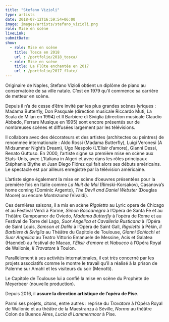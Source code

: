 ```yaml
---
title: "Stefano Vizioli"
type: artists
date: 2018-07-12T16:59:54+06:00
image: images/artists/stefano_vizioli.png
role: Mise en scène
liveLink: 
submitDate: 
show:
  - role: Mise en scène
    title: Tosca en 2018
    url : /portfolio/2018_tosca/
  - role: Mise en scène
    title: La Flûte enchantée en 2017
    url : /portfolio/2017_flute/
---
```


Originaire de Naples, Stefano Vizioli obtient un diplôme de piano au conservatoire de sa ville natale. C’est en 1979 qu’il commence sa carrière de metteur en scène.

Depuis il n’a de cesse d’être invité par les plus grandes scènes lyriques : Madama Butterfly, Don Pasquale (direction musicale Riccardo Muti, La Scala de Milan en 1994) et Il Barbiere di Siviglia (direction musicale Claudio Abbado, Ferrare Musique en 1995) sont encore présentés sur de nombreuses scènes et diffusées largement par les télévisions.

Il collabore avec des décorateurs et des artistes (architectes ou peintres) de renommée internationale : Aldo Rossi (Madama Butterfly), Luigi Veronesi (A Midsummer Night’s Dream), Ugo Nespolo (L’Elisir d’amore), Gianni Dessi, Renato Guttuso. En 2000, l’artiste signe sa première mise en scène aux Etats-Unis, avec L’Italiana in Algeri et avec dans les rôles principaux Stéphanie Blythe et Juan Diego Flórez qui fait alors ses débuts américains. Le spectacle est par ailleurs enregistré par la télévision américaine.

L’artiste signe également la mise en scène d’oeuvres présentées pour la première fois en Italie comme *La Nuit de Mai* (Rimski-Korsakov), Casanova’s home coming (Dominic Argento), *The Devil and Daniel Webster* (Douglas Moore) ou encore *Montezuma* (Vivaldi).

Ces dernières saisons, il a mis en scène *Rigoletto* au Lyric opera de Chicago et au Festival Verdi à Parme, *Simon Boccanegra* à l’Opéra de Santa Fe et au Théâtre Campoamor de Oviedo, *Madama Butterfly* à l’opéra de Rome et au Festival de Torre del Lago, *Suor Angelica et Cavalleria Rusticana* à l’Opéra de Saint Louis, *Samson et Dalila* à l’Opéra de Saint Gall, *Rigoletto* à Pékin, *Il Barbiere di Siviglia* au Théâtre du Capitole de Toulouse, *Gianni Schicchi et Suor Angelica* au Teatro Vittorio Emanuele de Messine, Acis et Galatea (Haendel) au festival de Macao, *l’Elisir d’amore* et *Nabucco* à l’Opéra Royal de Wallonie, *Il Trovatore* à Toulon.

Parallèlement à ses activités internationales, il est très concerné par les projets associatifs comme le montre le travail qu’il a réalisé à la prison de Palerme sur Amahl et les visiteurs du soir (Menotti).

Le Capitole de Toulouse lui a confié la mise en scène du Prophète de Meyerbeer (nouvelle production).

Depuis 2016, il **assure la direction artistique de l’opéra de Pise**.

Parmi ses projets, citons, entre autres : reprise du *Trovatore* à l’Opéra Royal de Wallonie et au théâtre de la Maestranza à Séville, *Norma* au théâtre Colon de Buenos Aires, *Lucia di Lammermoor* à Pise.
